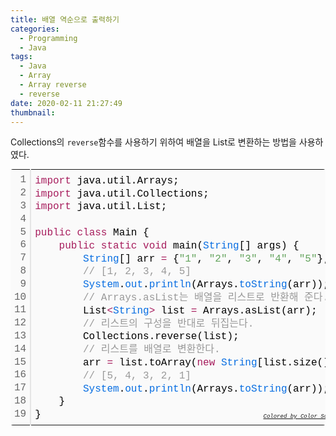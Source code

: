 ```yaml
---
title: 배열 역순으로 출력하기
categories:
  - Programming
  - Java
tags:
  - Java
  - Array
  - Array reverse
  - reverse
date: 2020-02-11 21:27:49
thumbnail:
---
```

Collections의 <code>reverse</code>함수를 사용하기 위하여 배열을 List로 변환하는 방법을 사용하였다.

<div class="colorscripter-code" style="font-size: 12px;color:#010101;font-family:Consolas, 'Liberation Mono', Menlo, Courier, monospace !important; position:relative !important;overflow:auto"><table class="colorscripter-code-table" style="margin:0;padding:0;border:none;background-color:#fafafa;border-radius:4px;" cellspacing="0" cellpadding="0"><tr><td style="padding:6px;border-right:2px solid #e5e5e5"><div style="margin:0;padding:0;word-break:normal;text-align:right;color:#666;font-family:Consolas, 'Liberation Mono', Menlo, Courier, monospace !important;line-height:130%"><div style="line-height:130%">1</div><div style="line-height:130%">2</div><div style="line-height:130%">3</div><div style="line-height:130%">4</div><div style="line-height:130%">5</div><div style="line-height:130%">6</div><div style="line-height:130%">7</div><div style="line-height:130%">8</div><div style="line-height:130%">9</div><div style="line-height:130%">10</div><div style="line-height:130%">11</div><div style="line-height:130%">12</div><div style="line-height:130%">13</div><div style="line-height:130%">14</div><div style="line-height:130%">15</div><div style="line-height:130%">16</div><div style="line-height:130%">17</div><div style="line-height:130%">18</div><div style="line-height:130%">19</div></div></td><td style="padding:6px 0;text-align:left"><div style="margin:0;padding:0;color:#010101;font-family:Consolas, 'Liberation Mono', Menlo, Courier, monospace !important;line-height:130%"><div style="padding:0 6px; white-space:pre; line-height:130%"><span style="color:#a71d5d">import</span>&nbsp;java.util.Arrays;</div><div style="padding:0 6px; white-space:pre; line-height:130%"><span style="color:#a71d5d">import</span>&nbsp;java.util.Collections;</div><div style="padding:0 6px; white-space:pre; line-height:130%"><span style="color:#a71d5d">import</span>&nbsp;java.util.List;</div><div style="padding:0 6px; white-space:pre; line-height:130%">&nbsp;</div><div style="padding:0 6px; white-space:pre; line-height:130%"><span style="color:#a71d5d">public</span>&nbsp;<span style="color:#a71d5d">class</span>&nbsp;Main&nbsp;{</div><div style="padding:0 6px; white-space:pre; line-height:130%">&nbsp;&nbsp;&nbsp;&nbsp;<span style="color:#a71d5d">public</span>&nbsp;<span style="color:#a71d5d">static</span>&nbsp;<span style="color:#a71d5d">void</span>&nbsp;main(<span style="color:#066de2">String</span>[]&nbsp;args)&nbsp;{</div><div style="padding:0 6px; white-space:pre; line-height:130%">&nbsp;&nbsp;&nbsp;&nbsp;&nbsp;&nbsp;&nbsp;&nbsp;<span style="color:#066de2">String</span>[]&nbsp;arr&nbsp;<span style="color:#0086b3"></span><span style="color:#a71d5d">=</span>&nbsp;{<span style="color:#63a35c">"1"</span>,&nbsp;<span style="color:#63a35c">"2"</span>,&nbsp;<span style="color:#63a35c">"3"</span>,&nbsp;<span style="color:#63a35c">"4"</span>,&nbsp;<span style="color:#63a35c">"5"</span>};</div><div style="padding:0 6px; white-space:pre; line-height:130%">&nbsp;&nbsp;&nbsp;&nbsp;&nbsp;&nbsp;&nbsp;&nbsp;<span style="color:#999999">//&nbsp;[1,&nbsp;2,&nbsp;3,&nbsp;4,&nbsp;5]</span></div><div style="padding:0 6px; white-space:pre; line-height:130%">&nbsp;&nbsp;&nbsp;&nbsp;&nbsp;&nbsp;&nbsp;&nbsp;<span style="color:#066de2">System</span>.<span style="color:#066de2">out</span>.<span style="color:#066de2">println</span>(Arrays.<span style="color:#066de2">toString</span>(arr));</div><div style="padding:0 6px; white-space:pre; line-height:130%">&nbsp;&nbsp;&nbsp;&nbsp;&nbsp;&nbsp;&nbsp;&nbsp;<span style="color:#999999">//&nbsp;Arrays.asList는&nbsp;배열을&nbsp;리스트로&nbsp;반환해&nbsp;준다.</span></div><div style="padding:0 6px; white-space:pre; line-height:130%">&nbsp;&nbsp;&nbsp;&nbsp;&nbsp;&nbsp;&nbsp;&nbsp;List<span style="color:#0086b3"></span><span style="color:#a71d5d">&lt;</span><span style="color:#066de2">String</span><span style="color:#a71d5d">&gt;</span>&nbsp;list&nbsp;<span style="color:#0086b3"></span><span style="color:#a71d5d">=</span>&nbsp;Arrays.asList(arr);</div><div style="padding:0 6px; white-space:pre; line-height:130%">&nbsp;&nbsp;&nbsp;&nbsp;&nbsp;&nbsp;&nbsp;&nbsp;<span style="color:#999999">//&nbsp;리스트의&nbsp;구성을&nbsp;반대로&nbsp;뒤집는다.</span></div><div style="padding:0 6px; white-space:pre; line-height:130%">&nbsp;&nbsp;&nbsp;&nbsp;&nbsp;&nbsp;&nbsp;&nbsp;Collections.reverse(list);</div><div style="padding:0 6px; white-space:pre; line-height:130%">&nbsp;&nbsp;&nbsp;&nbsp;&nbsp;&nbsp;&nbsp;&nbsp;<span style="color:#999999">//&nbsp;리스트를&nbsp;배열로&nbsp;변환한다.</span></div><div style="padding:0 6px; white-space:pre; line-height:130%">&nbsp;&nbsp;&nbsp;&nbsp;&nbsp;&nbsp;&nbsp;&nbsp;arr&nbsp;<span style="color:#0086b3"></span><span style="color:#a71d5d">=</span>&nbsp;list.toArray(<span style="color:#a71d5d">new</span>&nbsp;<span style="color:#066de2">String</span>[list.size()]);</div><div style="padding:0 6px; white-space:pre; line-height:130%">&nbsp;&nbsp;&nbsp;&nbsp;&nbsp;&nbsp;&nbsp;&nbsp;<span style="color:#999999">//&nbsp;[5,&nbsp;4,&nbsp;3,&nbsp;2,&nbsp;1]</span></div><div style="padding:0 6px; white-space:pre; line-height:130%">&nbsp;&nbsp;&nbsp;&nbsp;&nbsp;&nbsp;&nbsp;&nbsp;<span style="color:#066de2">System</span>.<span style="color:#066de2">out</span>.<span style="color:#066de2">println</span>(Arrays.<span style="color:#066de2">toString</span>(arr));</div><div style="padding:0 6px; white-space:pre; line-height:130%">&nbsp;&nbsp;&nbsp;&nbsp;}</div><div style="padding:0 6px; white-space:pre; line-height:130%">}</div></div><div style="text-align:right;margin-top:-13px;margin-right:5px;font-size:9px;font-style:italic"><a href="http://colorscripter.com/info#e" target="_blank" style="color:#e5e5e5text-decoration:none">Colored by Color Scripter</a></div></td><td style="vertical-align:bottom;padding:0 2px 4px 0"><a href="http://colorscripter.com/info#e" target="_blank" style="text-decoration:none;color:white"><span style="font-size:9px;word-break:normal;background-color:#e5e5e5;color:white;border-radius:10px;padding:1px">cs</span></a></td></tr></table></div>
